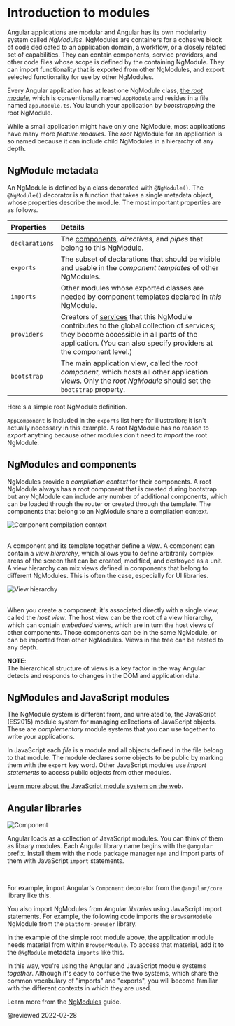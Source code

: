 # Introduction to modules

Angular applications are modular and Angular has its own modularity system called *NgModules*.
NgModules are containers for a cohesive block of code dedicated to an application domain, a workflow, or a closely related set of capabilities.
They can contain components, service providers, and other code files whose scope is defined by the containing NgModule.
They can import functionality that is exported from other NgModules, and export selected functionality for use by other NgModules.

Every Angular application has at least one NgModule class, [the *root module*](guide/bootstrapping), which is conventionally named `AppModule` and resides in a file named `app.module.ts`.
You launch your application by *bootstrapping* the root NgModule.

While a small application might have only one NgModule, most applications have many more *feature modules*.
The *root* NgModule for an application is so named because it can include child NgModules in a hierarchy of any depth.

## NgModule metadata

An NgModule is defined by a class decorated with `@NgModule()`.
The `@NgModule()` decorator is a function that takes a single metadata object, whose properties describe the module.
The most important properties are as follows.

| Properties     | Details |
|:---            |:---     |
| `declarations` | The [components](guide/architecture-components), *directives*, and *pipes* that belong to this NgModule.                                                                                                                                    |
| `exports`      | The subset of declarations that should be visible and usable in the *component templates* of other NgModules.                                                                                                                               |
| `imports`      | Other modules whose exported classes are needed by component templates declared in *this* NgModule.                                                                                                                                         |
| `providers`    | Creators of [services](guide/architecture-services) that this NgModule contributes to the global collection of services; they become accessible in all parts of the application. \(You can also specify providers at the component level.\) |
| `bootstrap`    | The main application view, called the *root component*, which hosts all other application views. Only the *root NgModule* should set the `bootstrap` property.                                                                              |

Here's a simple root NgModule definition.

<code-example header="src/app/app.module.ts" path="architecture/src/app/mini-app.ts" region="module"></code-example>

<div class="alert is-helpful">

`AppComponent` is included in the `exports` list here for illustration; it isn't actually necessary in this example.
A root NgModule has no reason to *export* anything because other modules don't need to *import* the root NgModule.

</div>

## NgModules and components

NgModules provide a *compilation context* for their components.
A root NgModule always has a root component that is created during bootstrap but any NgModule can include any number of additional components, which can be loaded through the router or created through the template.
The components that belong to an NgModule share a compilation context.

<div class="lightbox">

<img alt="Component compilation context" class="left" src="generated/images/guide/architecture/compilation-context.png">

</div>

<br class="clear">

A component and its template together define a *view*.
A component can contain a *view hierarchy*, which allows you to define arbitrarily complex areas of the screen that can be created, modified, and destroyed as a unit.
A view hierarchy can mix views defined in components that belong to different NgModules.
This is often the case, especially for UI libraries.

<div class="lightbox">

<img alt="View hierarchy" class="left" src="generated/images/guide/architecture/view-hierarchy.png">

</div>

<br class="clear">

When you create a component, it's associated directly with a single view, called the *host view*.
The host view can be the root of a view hierarchy, which can contain *embedded views*, which are in turn the host views of other components.
Those components can be in the same NgModule, or can be imported from other NgModules.
Views in the tree can be nested to any depth.

<div class="alert is-helpful">

**NOTE**: <br />
The hierarchical structure of views is a key factor in the way Angular detects and responds to changes in the DOM and application data.

</div>

## NgModules and JavaScript modules

The NgModule system is different from, and unrelated to, the JavaScript \(ES2015\) module system for managing collections of JavaScript objects.
These are *complementary* module systems that you can use together to write your applications.

In JavaScript each *file* is a module and all objects defined in the file belong to that module.
The module declares some objects to be public by marking them with the `export` key word.
Other JavaScript modules use *import statements* to access public objects from other modules.

<code-example path="architecture/src/app/app.module.ts" region="imports"></code-example>

<code-example path="architecture/src/app/app.module.ts" region="export"></code-example>

<div class="alert is-helpful">

[Learn more about the JavaScript module system on the web](https://exploringjs.com/es6/ch_modules.html).

</div>

## Angular libraries

<div class="lightbox">

<img alt="Component" class="left" src="generated/images/guide/architecture/library-module.png">

</div>

Angular loads as a collection of JavaScript modules.
You can think of them as library modules.
Each Angular library name begins with the `@angular` prefix.
Install them with the node package manager `npm` and import parts of them with JavaScript `import` statements.

<br class="clear">

For example, import Angular's `Component` decorator from the `@angular/core` library like this.

<code-example path="architecture/src/app/app.component.ts" region="import"></code-example>

You also import NgModules from Angular *libraries* using JavaScript import statements.
For example, the following code imports the `BrowserModule` NgModule from the `platform-browser` library.

<code-example path="architecture/src/app/mini-app.ts" region="import-browser-module"></code-example>

In the example of the simple root module above, the application module needs material from within
`BrowserModule`.
To access that material, add it to the `@NgModule` metadata `imports` like this.

<code-example path="architecture/src/app/mini-app.ts" region="ngmodule-imports"></code-example>

In this way, you're using the Angular and JavaScript module systems *together*.
Although it's easy to confuse the two systems, which share the common vocabulary of "imports" and "exports", you will become familiar with the different contexts in which they are used.

<div class="alert is-helpful">

Learn more from the [NgModules](guide/ngmodules) guide.

</div>

<!-- links -->

<!-- external links -->

<!-- end links -->

@reviewed 2022-02-28
